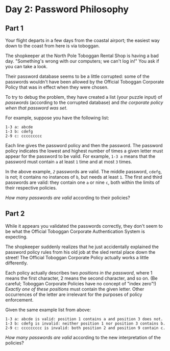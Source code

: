 # Day 2: Password Philosophy

## Part 1

Your flight departs in a few days from the coastal airport; the
easiest way down to the coast from here is via toboggan.

The shopkeeper at the North Pole Toboggan Rental Shop is having a bad
day. "Something's wrong with our computers; we can't log in!" You ask
if you can take a look.

Their password database seems to be a little corrupted: some of the
passwords wouldn't have been allowed by the Official Toboggan
Corporate Policy that was in effect when they were chosen.

To try to debug the problem, they have created a list (your puzzle
input) of *passwords* (according to the corrupted database) and *the
corporate policy when that password was set*.

For example, suppose you have the following list:

```
1-3 a: abcde
1-3 b: cdefg
2-9 c: ccccccccc
```

Each line gives the password policy and then the password. The
password policy indicates the lowest and highest number of times a
given letter must appear for the password to be valid. For example,
`1-3 a` means that the password must contain `a` at least `1` time and
at most `3` times.

In the above example, *`2`* passwords are valid. The middle password,
`cdefg`, is not; it contains no instances of `b`, but needs at least
`1`. The first and third passwords are valid: they contain one `a` or
nine `c`, both within the limits of their respective policies.

*How many passwords are valid* according to their policies?

## Part 2

While it appears you validated the passwords correctly, they don't
seem to be what the Official Toboggan Corporate Authentication System
is expecting.

The shopkeeper suddenly realizes that he just accidentally explained
the password policy rules from his old job at the sled rental place
down the street! The Official Toboggan Corporate Policy actually works
a little differently.

Each policy actually describes two *positions in the password*, where 1
means the first character, 2 means the second character, and so
on. (Be careful; Toboggan Corporate Policies have no concept of "index
zero"!) *Exactly one of these positions* must contain the given
letter. Other occurrences of the letter are irrelevant for the
purposes of policy enforcement.

Given the same example list from above:

    1-3 a: abcde is valid: position 1 contains a and position 3 does not.
	1-3 b: cdefg is invalid: neither position 1 nor position 3 contains b.
	2-9 c: ccccccccc is invalid: both position 2 and position 9 contain c.

*How many passwords are valid* according to the new interpretation of the policies?
